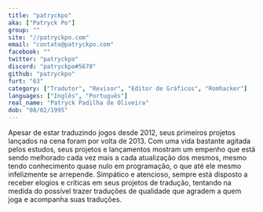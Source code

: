 ```yaml
---
title: "patryckpo"
aka: ["Patryck Po"]
group: ""
site: "//patryckpo.com"
email: "contato@patryckpo.com"
facebook: ""
twitter: "patryckpo"
discord: "patryckpo#5670"
github: "patryckpo"
furt: "63"
category: ["Tradutor", "Revisor", "Editor de Gráficos", "Romhacker"]
languages: ["Inglês", "Português"]
real_name: "Patryck Padilha de Oliveira"
dob: "08/02/1995"
---
```

Apesar de estar traduzindo jogos desde 2012, seus primeiros projetos lançados na cena foram por volta de 2013. Com uma vida bastante agitada pelos estudos, seus projetos e lançamentos mostram um empenho que está sendo melhorado cada vez mais a cada atualização dos mesmos, mesmo tendo conhecimento quase nulo em programação, o que até ele mesmo infelizmente se arrepende. Simpático e atencioso, sempre está disposto a receber elogios e críticas em seus projetos de tradução, tentando na medida do possível trazer traduções de qualidade que agradem a quem joga e acompanha suas traduções.
